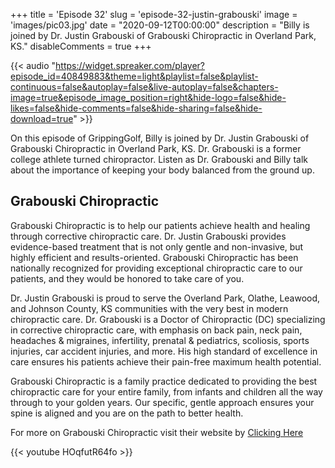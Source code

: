 +++
title = 'Episode 32'
slug = 'episode-32-justin-grabouski'
image = 'images/pic03.jpg'
date = "2020-09-12T00:00:00"
description = "Billy is joined by Dr. Justin Grabouski of Grabouski Chiropractic in Overland Park, KS."
disableComments = true
+++

{{< audio "https://widget.spreaker.com/player?episode_id=40849883&theme=light&playlist=false&playlist-continuous=false&autoplay=false&live-autoplay=false&chapters-image=true&episode_image_position=right&hide-logo=false&hide-likes=false&hide-comments=false&hide-sharing=false&hide-download=true" >}}

On this episode of GrippingGolf, Billy is joined by Dr. Justin Grabouski of Grabouski Chiropractic in Overland Park, KS. Dr. Grabouski is a former college athlete turned chiropractor. Listen as Dr. Grabouski and Billy talk about the importance of keeping your body balanced from the ground up.

## Grabouski Chiropractic

Grabouski Chiropractic is to help our patients achieve health and healing through corrective chiropractic care. Dr. Justin Grabouski provides evidence-based treatment that is not only gentle and non-invasive, but highly efficient and results-oriented. Grabouski Chiropractic has been nationally recognized for providing exceptional chiropractic care to our patients, and they would be honored to take care of you.

Dr. Justin Grabouski is proud to serve the Overland Park, Olathe, Leawood, and Johnson County, KS communities with the very best in modern chiropractic care. Dr. Grabouski is a Doctor of Chiropractic (DC) specializing in corrective chiropractic care, with emphasis on back pain, neck pain, headaches & migraines, infertility, prenatal & pediatrics, scoliosis, sports injuries, car accident injuries, and more. His high standard of excellence in care ensures his patients achieve their pain-free maximum health potential.

Grabouski Chiropractic is a family practice dedicated to providing the best chiropractic care for your entire family, from infants and children all the way through to your golden years. Our specific, gentle approach ensures your spine is aligned and you are on the path to better health.

For more on Grabouski Chiropractic visit their website by [Clicking Here](https://www.ovpchiro.com/)

{{< youtube HOqfutR64fo >}}
